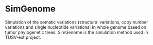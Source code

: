 # SimGenome
Simulation of the somatic variations (structural variations, copy number variations and single nucleotide variations) in whole genome based on tumor phylogenetic trees. SimGenome is the simulation method used in TUSV-ext project.
